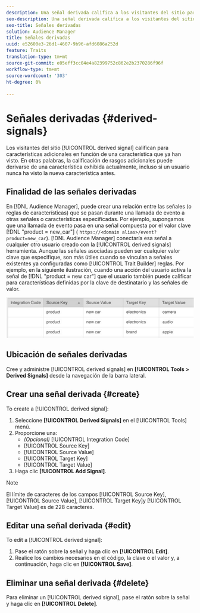 ```yaml
---
description: Una señal derivada califica a los visitantes del sitio para características adicionales según una característica que ya han visto. En otras palabras, la calificación de rasgos adicionales puede derivarse de una característica exhibida actualmente, incluso si un usuario nunca ha visto la nueva característica antes.
seo-description: Una señal derivada califica a los visitantes del sitio para características adicionales según una característica que ya han visto. En otras palabras, la calificación de rasgos adicionales puede derivarse de una característica exhibida actualmente, incluso si un usuario nunca ha visto la nueva característica antes.
seo-title: Señales derivadas
solution: Audience Manager
title: Señales derivadas
uuid: e52600e3-26d1-4607-9b96-afd6086a252d
feature: Traits
translation-type: tm+mt
source-git-commit: e05eff3cc04e4a82399752c862e2b2370286f96f
workflow-type: tm+mt
source-wordcount: '303'
ht-degree: 0%

---
```



# Señales derivadas {#derived-signals}

Los visitantes del sitio [!UICONTROL derived signal] califican para características adicionales en función de una característica que ya han visto. En otras palabras, la calificación de rasgos adicionales puede derivarse de una característica exhibida actualmente, incluso si un usuario nunca ha visto la nueva característica antes.

<!-- c_tb_derived_signal.xml -->

## Finalidad de las señales derivadas

En [!DNL Audience Manager], puede crear una relación entre las señales (o reglas de características) que se pasan durante una llamada de evento a otras señales o características especificadas. Por ejemplo, supongamos que una llamada de evento pasa en una señal compuesta por el valor clave [!DNL "product = new_car"] ( `https://<domain alias>/event?product=new_car`). [!DNL Audience Manager] conectaría esa señal a cualquier otro usuario creado con la [!UICONTROL derived signals] herramienta. Aunque las señales asociadas pueden ser cualquier valor clave que especifique, son más útiles cuando se vinculan a señales existentes ya configuradas como [!UICONTROL Trait Builder] reglas. Por ejemplo, en la siguiente ilustración, cuando una acción del usuario activa la señal de [!DNL "product = new car"] que el usuario también puede calificar para características definidas por la clave de destinatario y las señales de valor.

![](assets/derived_signal_example.png)

## Ubicación de señales derivadas

Cree y administre [!UICONTROL derived signals] en **[!UICONTROL Tools > Derived Signals]** desde la navegación de la barra lateral.

## Crear una señal derivada {#create}

<!-- t_tb_create_derived.xml -->

To create a [!UICONTROL derived signal]:

1. Seleccione **[!UICONTROL Derived Signals]** en el [!UICONTROL Tools] menú.
1. Proporcione una:
   * *(Opcional)* [!UICONTROL Integration Code]
   * [!UICONTROL Source Key]
   * [!UICONTROL Source Value]
   * [!UICONTROL Target Key]
   * [!UICONTROL Target Value]
1. Haga clic **[!UICONTROL Add Signal]**.

>[!NOTE]
>
>El límite de caracteres de los campos [!UICONTROL Source Key], [!UICONTROL Source Value], [!UICONTROL Target Key]y [!UICONTROL Target Value] es de 228 caracteres.

## Editar una señal derivada {#edit}

<!-- t_tb_edit_derived.xml -->

To edit a [!UICONTROL derived signal]:

1. Pase el ratón sobre la señal y haga clic en **[!UICONTROL Edit]**.
2. Realice los cambios necesarios en el código, la clave o el valor y, a continuación, haga clic en **[!UICONTROL Save]**.

## Eliminar una señal derivada {#delete}

<!-- t_tb_delete_derived.xml -->

Para eliminar un [!UICONTROL derived signal], pase el ratón sobre la señal y haga clic en **[!UICONTROL Delete]**.
